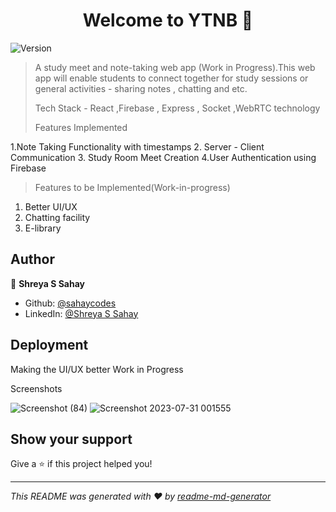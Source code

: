 <h1 align="center">Welcome to YTNB 👋</h1>
<p>
  <img alt="Version" src="https://img.shields.io/badge/version-1.0-blue.svg?cacheSeconds=2592000" />
</p>

> A study meet and note-taking web app (Work in Progress).This web app will enable students to connect together for study sessions or general activities - sharing notes , chatting and etc.
>
> Tech Stack - React ,Firebase , Express , Socket ,WebRTC technology
>
> Features Implemented

1.Note Taking Functionality with timestamps
2. Server - Client Communication
3. Study Room Meet Creation
4.User Authentication using Firebase
>
> 
> Features to be Implemented(Work-in-progress)
>
1. Better UI/UX
2. Chatting facility
3. E-library

## Author

👤 **Shreya S Sahay**

* Github: [@sahaycodes](https://github.com/sahaycodes)
* LinkedIn: [@Shreya S Sahay](https://www.linkedin.com/in/shreya-s-sahay-706490238?lipi=urn%3Ali%3Apage%3Ad_flagship3_profile_view_base_contact_details%3B2Sl64nFkRqmGpVEINlQ8DQ%3D%3D)


## Deployment

Making the UI/UX better 
Work in Progress



Screenshots 


![Screenshot (84)](https://github.com/sahaycodes/YTNB/assets/99585576/f618b99f-a0d2-45e9-97d7-01cadc0bafc1)
![Screenshot 2023-07-31 001555](https://github.com/sahaycodes/YTNB/assets/99585576/4b85ff20-f40f-4b5e-b251-38871d84b589)





## Show your support

Give a ⭐️ if this project helped you!

***
_This README was generated with ❤️ by [readme-md-generator](https://github.com/kefranabg/readme-md-generator)_
